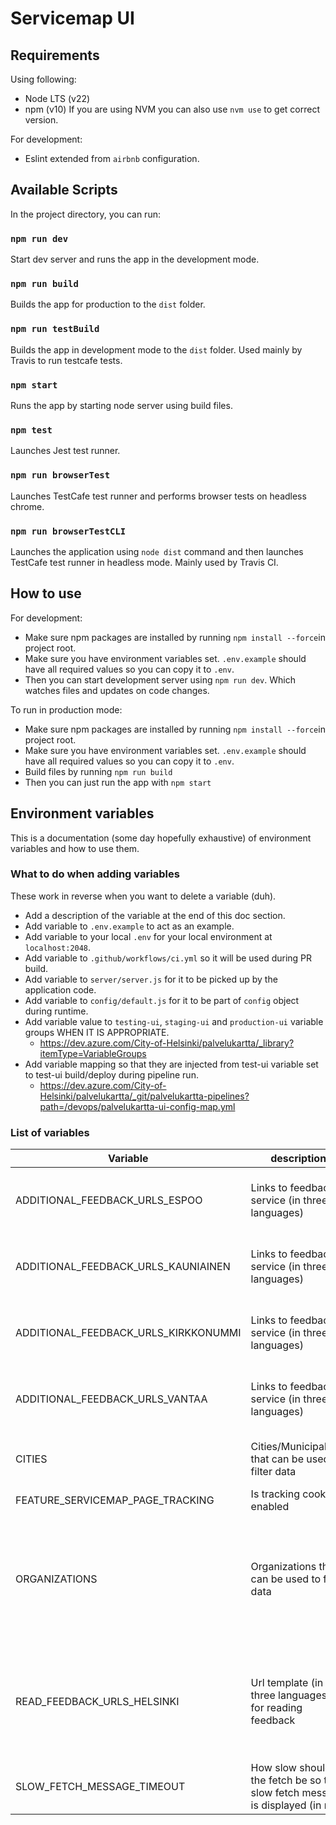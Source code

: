 # Servicemap UI

## Requirements 
Using following:
* Node LTS (v22)
* npm (v10)
If you are using NVM you can also use `nvm use` to get correct version.

For development:
* Eslint extended from `airbnb` configuration.

## Available Scripts

In the project directory, you can run:

### `npm run dev`

Start dev server and runs the app in the development mode.<br>

### `npm run build`

Builds the app for production to the `dist` folder.<br>

### `npm run testBuild`

Builds the app in development mode to the `dist` folder. Used mainly by Travis to run testcafe tests.<br>

### `npm start`

Runs the app by starting node server using build files.

### `npm test`

Launches Jest test runner.<br>

### `npm run browserTest`

Launches TestCafe test runner and performs browser tests on headless chrome.<br>

### `npm run browserTestCLI`
Launches the application using `node dist` command and then launches TestCafe test runner in headless mode. Mainly used by Travis CI.

## How to use
For development: 
- Make sure npm packages are installed by running `npm install --force`in project root.
- Make sure you have environment variables set. `.env.example` should have all required values so you can copy it to `.env`.
- Then you can start development server using `npm run dev`. Which watches files and updates on code changes.

To run in production mode:
- Make sure npm packages are installed by running `npm install --force`in project root.
- Make sure you have environment variables set. `.env.example` should have all required values so you can copy it to `.env`.
- Build files by running `npm run build`
- Then you can just run the app with `npm start`

## Environment variables
This is a documentation (some day hopefully exhaustive) of environment variables and how to use them.

### What to do when adding variables
These work in reverse when you want to delete a variable (duh).
- Add a description of the variable at the end of this doc section.
- Add variable to `.env.example` to act as an example.
- Add variable to your local `.env` for your local environment at `localhost:2048`.
- Add variable to `.github/workflows/ci.yml` so it will be used during PR build.
- Add variable to `server/server.js` for it to be picked up by the application code.
- Add variable to `config/default.js` for it to be part of `config` object during runtime. 
- Add variable value to `testing-ui`, `staging-ui` and `production-ui` variable groups WHEN IT IS APPROPRIATE.
  - https://dev.azure.com/City-of-Helsinki/palvelukartta/_library?itemType=VariableGroups 
- Add variable mapping so that they are injected from test-ui variable set to test-ui build/deploy during pipeline run. 
  - https://dev.azure.com/City-of-Helsinki/palvelukartta/_git/palvelukartta-pipelines?path=/devops/palvelukartta-ui-config-map.yml

### List of variables

|Variable|description|format|default|
|-|-|-|-|
|ADDITIONAL_FEEDBACK_URLS_ESPOO|Links to feedback service (in three languages)|Comma separated triple (fi,sv,en) of urls|"https://easiointi.espoo.fi/eFeedback/fi,https://easiointi.espoo.fi/eFeedback/sv,https://easiointi.espoo.fi/eFeedback/en"|
|ADDITIONAL_FEEDBACK_URLS_KAUNIAINEN|Links to feedback service (in three languages)|Comma separated triple (fi,sv,en) of urls|"https://www.kauniainen.fi/kaupunki-ja-paatoksenteko/osallistu-ja-vaikuta/,https://www.kauniainen.fi/sv/staden-och-beslutsfattande/delta-och-paverka/,https://www.kauniainen.fi/kaupunki-ja-paatoksenteko/osallistu-ja-vaikuta/"|
|ADDITIONAL_FEEDBACK_URLS_KIRKKONUMMI|Links to feedback service (in three languages)|Comma separated triple (fi,sv,en) of urls|"https://kirkkonummi.fi/anna-palautetta-ja-vaikuta/,https://kyrkslatt.fi/ge-respons-och-paverka/,https://kirkkonummi.fi/anna-palautetta-ja-vaikuta/"|
|ADDITIONAL_FEEDBACK_URLS_VANTAA|Links to feedback service (in three languages)|Comma separated triple (fi,sv,en) of urls|"https://www.vantaa.fi/fi/palaute,https://www.vantaa.fi/sv/feedback,https://www.vantaa.fi/en/feedback"|
|CITIES|Cities/Municipalities that can be used to filter data|Comma separated string of cities|"helsinki,espoo,vantaa,kauniainen,kirkkonummi"|
|FEATURE_SERVICEMAP_PAGE_TRACKING|Is tracking cookie enabled|"true"/"false"|"false"|
|ORGANIZATIONS|Organizations that can be used to filter data|Json array of organization objects|"[{ "id": "83e74666-0836-4c1d-948a-4b34a8b90301", "name": { "fi": "Helsingin kaupunki", "sv": "Helsingfors stad", "en": "City of Helsinki" } },{ "id": "520a4492-cb78-498b-9c82-86504de88dce", "name": { "fi": "Espoon kaupunki", "sv": "Esbo stad", "en": "City of Espoo" } },{ "id": "6d78f89c-9fd7-41d9-84e0-4b78c0fa25ce", "name": { "fi": "Vantaan kaupunki", "sv": "Vanda stad", "en": "City of Vantaa" } },{ "id": "6f0458d4-42a3-434a-b9be-20c19fcfa5c3", "name": { "fi": "Kauniaisten kaupunki", "sv": "Grankulla stad", "en": "Town of Kauniainen" } },{ "id": "015fd5cd-b280-4d24-a5b4-0ba6ecb4c8a4", "name": { "fi": "Kirkkonummi", "sv": "Kyrkslätt", "en": "Kirkkonummi" } },{ "id": "0c8e4f99-3d52-47b9-84df-395716bd8b11", "name": { "fi": "Länsi-Uudenmaan hyvinvointialue", "sv": "Västra Nylands välfärdsområde", "en": "Western Uusimaa Wellbeing Services County" } },{ "id": "5de91045-92ab-484b-9f96-7010ff7fb35e", "name": { "fi": "Vantaan ja Keravan hyvinvointialue", "sv": "Vanda och Kervo välfärdsområde", "en": "Wellbeing services county of Vantaa and Kerava" } }]"|
|READ_FEEDBACK_URLS_HELSINKI|Url template (in three languages) for reading feedback|Comma separated triple (fi,sv,en) of urls. Search string will be appended to the end of url.|"https://palautteet.hel.fi/fi/hae-palautteita#/app/search?r=12&text=,https://palautteet.hel.fi/sv/hae-palautteita#/app/search?r=12&text=,https://palautteet.hel.fi/en/hae-palautteita#/app/search?r=12&text="|
|SLOW_FETCH_MESSAGE_TIMEOUT|How slow should the fetch be so that slow fetch message is displayed (in ms)|number|3000|
